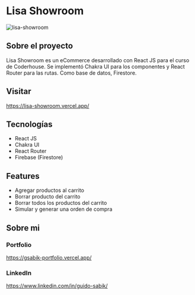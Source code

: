 # Lisa Showroom

![lisa-showroom](https://user-images.githubusercontent.com/99271482/164957574-8ceeb566-5be9-49e3-8fbd-cc0fc238080b.gif)

## Sobre el proyecto

Lisa Showroom es un eCommerce desarrollado con React JS para el curso de Coderhouse. Se implementó Chakra UI para los componentes y React Router para las rutas. Como base de datos, Firestore.

## Visitar

https://lisa-showroom.vercel.app/

## Tecnologías

- React JS
- Chakra UI
- React Router
- Firebase (Firestore)

## Features

- Agregar productos al carrito
- Borrar producto del carrito
- Borrar todos los productos del carrito
- Simular y generar una orden de compra

## Sobre mi

### Portfolio

https://gsabik-portfolio.vercel.app/

### LinkedIn

https://www.linkedin.com/in/guido-sabik/
